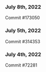 ### July 8th, 2022

Commit #173050

### July 5th, 2022

Commit #314353


### July 4th, 2022

Commit #72281
